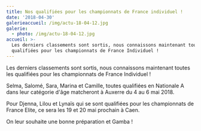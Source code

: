 ```yaml
---
title: Nos qualifiées pour les championnats de France individuel !
date: '2018-04-30'
galerieaccueil: /img/actu-18-04-12.jpg
galerie:
  - photo: /img/actu-18-04-12.jpg
accueil: >-
  Les derniers classements sont sortis, nous connaissons maintenant toutes les
  qualifiées pour les championnats de France Individuel !
---
```

Les derniers classements sont sortis, nous connaissons maintenant toutes les qualifiées pour les championnats de France Individuel !

Selma, Salomé, Sara, Marina et Camille, toutes qualifiées en Nationale A dans leur catégorie d'âge matcheront à Auxerre du 4 au 6 mai 2018.

Pour Djenna, Lilou et Lynaïs qui se sont qualifiées pour les championnats de France Elite, ce sera les 19 et 20 mai prochain à Caen.

On leur souhaite une bonne préparation et Gamba !
